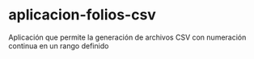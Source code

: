 # aplicacion-folios-csv
Aplicación que permite la generación  de archivos CSV con numeración continua en un rango definido
